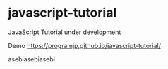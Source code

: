 # javascript-tutorial
JavaScript Tutorial under development

Demo
https://programjp.github.io/javascript-tutorial/

asebiasebiasebi
